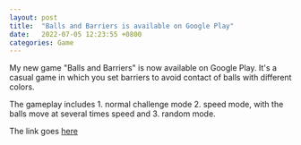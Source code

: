 ```yaml
---
layout: post
title:  "Balls and Barriers is available on Google Play"
date:   2022-07-05 12:23:55 +0800
categories: Game
---
```

My new game "Balls and Barriers" is now available on Google Play. It's a casual game in which you set barriers to avoid contact of balls with different colors.

The gameplay includes 1. normal challenge mode 2. speed mode, with the balls move at several times speed and 3. random mode.

The link goes [here](https://play.google.com/store/apps/details?id=com.shaci1234.game.qyza)